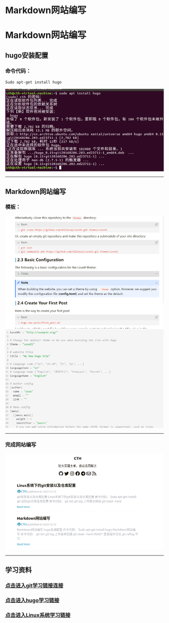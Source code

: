 # Markdown网站编写




# __Markdown网站编写__


## __hugo安装配置__

### 命令代码：

    Sudo apt-get install hugo

<img src="/7.jpeg">

_________________


## __Markdown网站编写__

### 模板：

<img src="/9.jpeg">

<img src="/10.jpeg">

___________

### 完成网站编写


<img src="/11.jpeg">



___________

## __学习资料__

### <a href="https://www.bilibili.com/video/BV19J411j7SZ/?from=search&seid=1570767978370783511&spm_id_from=333.337.0.0&vd_source=f3016e32f427da115e119cd70c20b6ec" target="_blank">点击进入git学习链接连接</a>

### <a href="https://www.bilibili.com/video/BV1x64y117PX/?spm_id_from=333.337.header_right.fav_list.click&vd_source=f3016e32f427da115e119cd70c20b6ec" target="_blank">点击进入hugo学习链接</a>

### <a href="https://note.youdao.com/ynoteshare/index.html?id=7e394ebd269d0caa871fc398854fbe81&type=note&_time=1670586649015" target="_blank">点击进入Linux系统学习链接</a>

